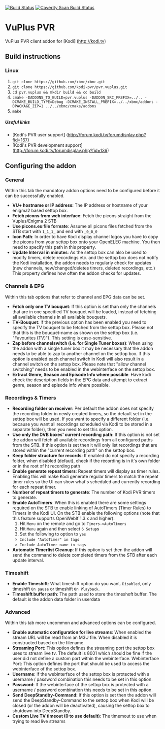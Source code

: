 [![Build Status](https://travis-ci.org/kodi-pvr/pvr.vuplus.svg?branch=master)](https://travis-ci.org/kodi-pvr/pvr.vuplus)
[![Coverity Scan Build Status](https://scan.coverity.com/projects/5120/badge.svg)](https://scan.coverity.com/projects/5120)

# VuPlus PVR
VuPlus PVR client addon for [Kodi] (http://kodi.tv)

## Build instructions

### Linux

1. `git clone https://github.com/xbmc/xbmc.git`
2. `git clone https://github.com/kodi-pvr/pvr.vuplus.git`
3. `cd pvr.vuplus && mkdir build && cd build`
4. `cmake -DADDONS_TO_BUILD=pvr.vuplus -DADDON_SRC_PREFIX=../.. -DCMAKE_BUILD_TYPE=Debug -DCMAKE_INSTALL_PREFIX=../../xbmc/addons -DPACKAGE_ZIP=1 ../../xbmc/cmake/addons`
5. `make`

##### Useful links

* [Kodi's PVR user support] (http://forum.kodi.tv/forumdisplay.php?fid=167)
* [Kodi's PVR development support] (http://forum.kodi.tv/forumdisplay.php?fid=136)

## Configuring the addon

### General
Within this tab the mandatory addon options need to be configured before it can be successfully enabled.

* **VU+ hostname or IP address**: The IP address or hostname of your enigma2 based settop box.
* **Fetch picons from web interface**: Fetch the picons straight from the Vuplus/Enigma 2 STB
* **Use picons.eu file formate**: Assume all picons files fetched from the STB start with `1_1_1_` and end with `_0_0_0`
* **Icon Path**: In order to have Kodi display channel logos you have to copy the picons from your settop box onto your OpenELEC machine. You then need to specify this path in this property.
* **Update Interval in minutes**: As the settop box can also be used to modify timers, delete recordings etc. and the settop box does not notify the Kodi installation, the addon needs to regularly check for updates (new channels, new/changed/deletes timers, deleted recordings, etc.) This property defines how often the addon checks for updates.

### Channels & EPG
Within this tab options that refer to channel and EPG data can be set.

* **Fetch only one TV bouquet**: If this option is set than only the channels that are in one specified TV bouquet will be loaded, instead of fetching all available channels in all available bouquets.
* **TV-Bouquet**: If the previous option has been enabled you need to specify the TV bouquet to be fetched from the settop box. Please not that this is the bouquet-name as shown on the settop box (i.e. "Favourites (TV)"). This setting is case-sensitive.
* **Zap before channelswitch (i.e. for Single Tuner boxes)**: When using the addon with a single tuner box it may be necessary that the addon needs to be able to zap to another channel on the settop box. If this option is enabled each channel switch in Kodi will also result in a channel switch on the settop box. Please note that "allow channel switching" needs to be enabled in the webinterface on the settop box.
* **Extract Genre, Season and Episode Info where possible**: Have kodi check the description fields in the EPG data and attempt to extract genre, season and episode info where possible.

### Recordings & Timers

* **Recording folder on receiver**: Per default the addon does not specify the recording folder in newly created timers, so the default set in the settop box will be used. If you want to specify a different folder (i.e. because you want all recordings scheduled via Kodi to be stored in a separate folder), then you need to set this option.
* **Use only the DVB boxes' current recording path**: If this option is not set the addon will fetch all available recordings from all configured paths from the STB. If this option is set then it will only list recordings that are stored within the "current recording path" on the settop box.
* **Keep folder structure for records**: If enabled do not specify a recording folder, when disabled (defaut), check if the recording is in it's own folder or in the root of ht recording path
* **Enable generate repeat timers**: Repeat timers will display as timer rules. Enabling this will make Kodi generate regular timers to match the repeat timer rules so the UI can show what's scheduled and currently recording for each repeat timer.
* **Number of repeat timers to generate**: The number of Kodi PVR timers to generate.
* **Enable AutoTimers**: When this is enabled there are some settings required on the STB to enable linking of AutoTimers (Timer Rules) to Timers in the Kodi UI. On the STB enable the following options (note that this feature supports OpenWebIf 1.3.x and higher):
  1. Hit `Menu` on the remote and go to `Timers->AutoTimers`
  2. Hit `Menu` again and then select `6 Setup`s
  3. Set the following to option to `yes`
    * `Include "AutoTimer" in tags`
    * `Include AutoTimer name in tags`
* **Automatic Timerlist Cleanup**: If this option is set then the addon will send the command to delete completed timers from the STB after each update interval.

### Timeshift
* **Enable Timeshift**: What timeshift option do you want. `Disabled`, only timeshift `On pause` or timeshift `On Playback`.
* **Timeshift buffer path**: The path used to store the timeshoft buffer. The default is the addon data folder in userdata

### Advanced
Within this tab more uncommon and advanced options can be configured.

* **Enable automatic configuration for live streams**: When enabled the stream URL will be read from an M3U file. When disabled it is constructed based on the filename.
* **Streaming Port**: This option defines the streaming port the settop box uses to stream live tv. The default is 8001 which should be fine if the user did not define a custom port within the webinterface.
Webinterface Port: This option defines the port that should be used to access the webinterface of the settop box.
* **Username**: If the webinterface of the settop box is protected with a username / password combination this needs to be set in this option.
* **Password**: If the webinterface of the settop box is protected with a username / password combination this needs to be set in this option.
* **Send DeepStandby-Command**: If this option is set then the addon will send the DeepStandby-Command to the settop box when Kodi will be closed (or the addon will be deactivated), causing the settop box to shutdown into DeepStandby.
* **Custom Live TV timeout (0 to use default)**: The timemout to use when trying to read live streams